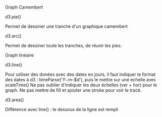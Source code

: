 Graph Camembert

d3.pie()

Permet de dessiner une tranche d'un graphique camembert

d3.arc()

Permet de dessiner toute les tranches, de réunir les pies.

Graph linéaire

d3.line()

Pour utiliser des donées avec des dates en jours, il faut indiquer le format des dates à d3 : timeParse('$Y-$m-$d'), puis le mettre sur une echelle avec scaleTime() Ne pas oublier d'indiquer les deux échelles (ver + hor) pour le graph. Ne pas mettre de fill et ajouter une stroke pour voir le tracé.


d3.area()

Différence avec line() : le dessous de la ligne est rempli